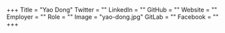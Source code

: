 +++
Title = "Yao Dong"
Twitter = ""
LinkedIn = ""
GitHub = ""
Website = ""
Employer = ""
Role = ""
Image = "yao-dong.jpg"
GitLab = ""
Facebook = ""
+++
